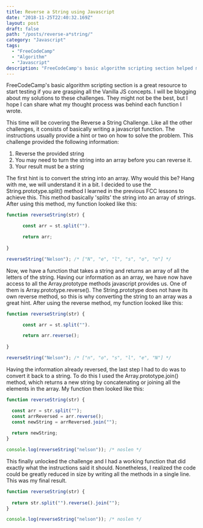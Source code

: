 ```yaml
---
title: Reverse a String using Javascript
date: "2018-11-25T22:40:32.169Z"
layout: post
draft: false
path: "/posts/reverse-a*string/"
category: "Javascript"
tags:
  - "FreeCodeCamp"
  - "Algorithm"
  - "Javascript"
description: "FreeCodeCamp's basic algorithm scripting section helped me a lot to improve my JS skills. This post covers my solution to the 'Reverse a String Challenge'."
---
```


FreeCodeCamp's basic algorithm scripting section is a great resource to start testing if you are grasping all the Vanilla JS concepts. I will be blogging about my solutions to these challenges. They might not be the best, but I hope I can share what my thought process was behind each function I wrote.

This time will be covering the Reverse a String Challenge. Like all the other challenges, it consists of basically writing a javascript function. The instructions usually provide a hint or two on how to solve the problem. This challenge provided the following information:

1. Reverse the provided string
2. You may need to turn the string into an array before you can reverse it.
3. Your result must be a string

The first hint is to convert the string into an array. Why would this be? Hang with me, we will understand it in a bit. I decided to use the String.prototype.split() method I learned in the previous FCC lessons to achieve this. This method basically 'splits' the string into an array of strings. After using this method, my function looked like this:

```js
function reverseString(str) {

      const arr = st.split("").

      return arr; 
  
}

reverseString("Nelson"); /* ["N", "e", "l", "s", "o", "n"] */


```

Now, we have a function that takes a string and returns an array of all the letters of the string. Having our information as an array, we have now have access to all the Array.prototype methods javascript provides us. One of them is Array.prototype.reverse(). The String.prototype does not have its own reverse method, so this is why converting the string to an array was a great hint. After using the reverse method, my function looked like this:

```js
function reverseString(str) {

      const arr = st.split("").

      return arr.reverse(); 
  
}

reverseString("Nelson"); /* ["n", "o", "s", "l", "e", "N"] */
```

Having the information already reversed, the last step I had to do was to convert it back to a string. To do this I used the Array.prototype.join() method, which returns a new string by concatenating or joining all the elements in the array. My function then looked like this:

```js
function reverseString(str) {

  const arr = str.split("");
  const arrReversed = arr.reverse();
  const newString = arrReversed.join("");
  
  return newString;
}

console.log(reverseString("nelson")); /* noslen */
```

This finally unlocked the challenge and I had a working function that did exactly what the instructions said it should. Nonetheless, I realized the code could be greatly reduced in size by writing all the methods in a single line. This was my final result.

```js
function reverseString(str) {
 
  return str.split("").reverse().join("");
}

console.log(reverseString("nelson")); /* noslen */
```

